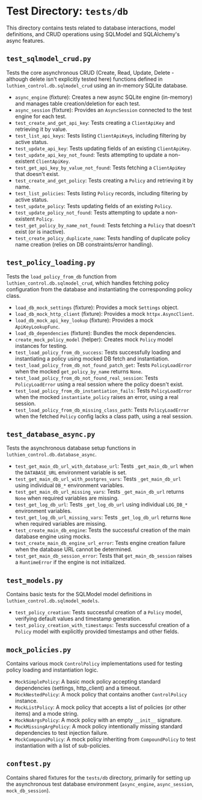 # Test Directory: `tests/db`

This directory contains tests related to database interactions, model definitions, and CRUD operations using SQLModel and SQLAlchemy's async features.

## `test_sqlmodel_crud.py`

Tests the core asynchronous CRUD (Create, Read, Update, Delete - although delete isn't explicitly tested here) functions defined in `luthien_control.db.sqlmodel_crud` using an in-memory SQLite database.

*   `async_engine` (fixture): Creates a new async SQLite engine (in-memory) and manages table creation/deletion for each test.
*   `async_session` (fixture): Provides an `AsyncSession` connected to the test engine for each test.
*   `test_create_and_get_api_key`: Tests creating a `ClientApiKey` and retrieving it by value.
*   `test_list_api_keys`: Tests listing `ClientApiKey`s, including filtering by active status.
*   `test_update_api_key`: Tests updating fields of an existing `ClientApiKey`.
*   `test_update_api_key_not_found`: Tests attempting to update a non-existent `ClientApiKey`.
*   `test_get_api_key_by_value_not_found`: Tests fetching a `ClientApiKey` that doesn't exist.
*   `test_create_and_get_policy`: Tests creating a `Policy` and retrieving it by name.
*   `test_list_policies`: Tests listing `Policy` records, including filtering by active status.
*   `test_update_policy`: Tests updating fields of an existing `Policy`.
*   `test_update_policy_not_found`: Tests attempting to update a non-existent `Policy`.
*   `test_get_policy_by_name_not_found`: Tests fetching a `Policy` that doesn't exist (or is inactive).
*   `test_create_policy_duplicate_name`: Tests handling of duplicate policy name creation (relies on DB constraints/error handling).

## `test_policy_loading.py`

Tests the `load_policy_from_db` function from `luthien_control.db.sqlmodel_crud`, which handles fetching policy configuration from the database and instantiating the corresponding policy class.

*   `load_db_mock_settings` (fixture): Provides a mock `Settings` object.
*   `load_db_mock_http_client` (fixture): Provides a mock `httpx.AsyncClient`.
*   `load_db_mock_api_key_lookup` (fixture): Provides a mock `ApiKeyLookupFunc`.
*   `load_db_dependencies` (fixture): Bundles the mock dependencies.
*   `create_mock_policy_model` (helper): Creates mock `Policy` model instances for testing.
*   `test_load_policy_from_db_success`: Tests successfully loading and instantiating a policy using mocked DB fetch and instantiation.
*   `test_load_policy_from_db_not_found_patch_get`: Tests `PolicyLoadError` when the mocked `get_policy_by_name` returns `None`.
*   `test_load_policy_from_db_not_found_real_session`: Tests `PolicyLoadError` using a real session where the policy doesn't exist.
*   `test_load_policy_from_db_instantiation_fails`: Tests `PolicyLoadError` when the mocked `instantiate_policy` raises an error, using a real session.
*   `test_load_policy_from_db_missing_class_path`: Tests `PolicyLoadError` when the fetched `Policy` config lacks a class path, using a real session.

## `test_database_async.py`

Tests the asynchronous database setup functions in `luthien_control.db.database_async`.

*   `test_get_main_db_url_with_database_url`: Tests `_get_main_db_url` when the `DATABASE_URL` environment variable is set.
*   `test_get_main_db_url_with_postgres_vars`: Tests `_get_main_db_url` using individual `DB_*` environment variables.
*   `test_get_main_db_url_missing_vars`: Tests `_get_main_db_url` returns `None` when required variables are missing.
*   `test_get_log_db_url`: Tests `_get_log_db_url` using individual `LOG_DB_*` environment variables.
*   `test_get_log_db_url_missing_vars`: Tests `_get_log_db_url` returns `None` when required variables are missing.
*   `test_create_main_db_engine`: Tests the successful creation of the main database engine using mocks.
*   `test_create_main_db_engine_url_error`: Tests engine creation failure when the database URL cannot be determined.
*   `test_get_main_db_session_error`: Tests that `get_main_db_session` raises a `RuntimeError` if the engine is not initialized.

## `test_models.py`

Contains basic tests for the SQLModel model definitions in `luthien_control.db.sqlmodel_models`.

*   `test_policy_creation`: Tests successful creation of a `Policy` model, verifying default values and timestamp generation.
*   `test_policy_creation_with_timestamps`: Tests successful creation of a `Policy` model with explicitly provided timestamps and other fields.

## `mock_policies.py`

Contains various mock `ControlPolicy` implementations used for testing policy loading and instantiation logic.

*   `MockSimplePolicy`: A basic mock policy accepting standard dependencies (settings, http_client) and a timeout.
*   `MockNestedPolicy`: A mock policy that contains another `ControlPolicy` instance.
*   `MockListPolicy`: A mock policy that accepts a list of policies (or other items) and a mode string.
*   `MockNoArgsPolicy`: A mock policy with an empty `__init__` signature.
*   `MockMissingArgPolicy`: A mock policy intentionally missing standard dependencies to test injection failure.
*   `MockCompoundPolicy`: A mock policy inheriting from `CompoundPolicy` to test instantiation with a list of sub-policies.

## `conftest.py`

Contains shared fixtures for the `tests/db` directory, primarily for setting up the asynchronous test database environment (`async_engine`, `async_session`, `mock_db_session`). 